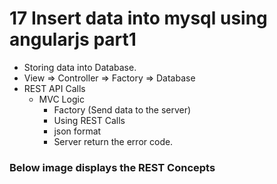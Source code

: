# 17 Insert data into mysql using angularjs part1

- Storing data into Database.
- View => Controller => Factory => Database
- REST API Calls
	- MVC Logic
		- Factory (Send data to the server)
		- Using REST Calls
		- json format
		- Server return the error code.


### Below image displays the REST Concepts